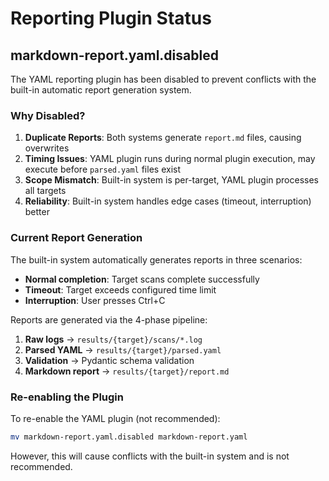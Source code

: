 # Reporting Plugin Status

## markdown-report.yaml.disabled

The YAML reporting plugin has been disabled to prevent conflicts with the built-in automatic report generation system.

### Why Disabled?

1. **Duplicate Reports**: Both systems generate `report.md` files, causing overwrites
2. **Timing Issues**: YAML plugin runs during normal plugin execution, may execute before `parsed.yaml` files exist
3. **Scope Mismatch**: Built-in system is per-target, YAML plugin processes all targets
4. **Reliability**: Built-in system handles edge cases (timeout, interruption) better

### Current Report Generation

The built-in system automatically generates reports in three scenarios:
- **Normal completion**: Target scans complete successfully
- **Timeout**: Target exceeds configured time limit  
- **Interruption**: User presses Ctrl+C

Reports are generated via the 4-phase pipeline:
1. **Raw logs** → `results/{target}/scans/*.log`
2. **Parsed YAML** → `results/{target}/parsed.yaml` 
3. **Validation** → Pydantic schema validation
4. **Markdown report** → `results/{target}/report.md`

### Re-enabling the Plugin

To re-enable the YAML plugin (not recommended):
```bash
mv markdown-report.yaml.disabled markdown-report.yaml
```

However, this will cause conflicts with the built-in system and is not recommended.